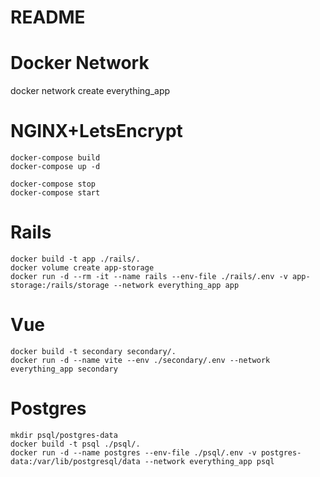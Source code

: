 # README

# Docker Network
docker network create everything_app

# NGINX+LetsEncrypt
```shell
docker-compose build
docker-compose up -d

docker-compose stop
docker-compose start
```

# Rails
```shell
docker build -t app ./rails/.
docker volume create app-storage
docker run -d --rm -it --name rails --env-file ./rails/.env -v app-storage:/rails/storage --network everything_app app
```

# Vue
```shell
docker build -t secondary secondary/.
docker run -d --name vite --env ./secondary/.env --network everything_app secondary

```
# Postgres
```shell
mkdir psql/postgres-data
docker build -t psql ./psql/.
docker run -d --name postgres --env-file ./psql/.env -v postgres-data:/var/lib/postgresql/data --network everything_app psql